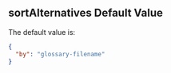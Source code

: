 ## sortAlternatives Default Value

The default value is:

```json
{
  "by": "glossary-filename"
}
```
